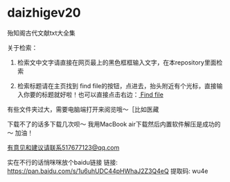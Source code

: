 # daizhigev20
殆知阁古代文献txt大全集


关于检索：
1. 检索文中文字请直接在网页最上的黑色框框输入文字，在本repository里面检索

2. 检索标题请在主页找到 find file的按钮，点进去，抬头附近有个光标，直接输入你要的标题就好啦！也可以直接点击右边：<a href="https://github.com/garychowcmu/daizhigev20/find/master" class="btn btn-sm empty-icon float-right BtnGroup-item" data-pjax="" data-hotkey="t" data-ga-click="Repository, find file, location:repo overview">
      Find file
    </a>







有些文件夹过大，需要电脑端打开来阅览哦～［比如医藏

下载不了的话多下载几次呗～
我用MacBook air下载然后内置软件解压是成功的～
加油！





有意见和建议请联系517677123@qq.com






实在不行的话悄咪咪放个baidu链接
链接: https://pan.baidu.com/s/1u6uhUDC44pHWhaJ2Z3Q4eQ 提取码: wu4e 

